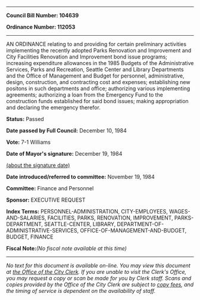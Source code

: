 

********

**Council Bill Number: 104639**
   
**Ordinance Number: 112053**
********

 AN ORDINANCE relating to and providing for certain preliminary activities implementing the recently adopted Parks Renovation and Improvement and City Facilities Renovation and Improvement bond issue programs; increasing expenditure allowances in the 1985 Budgets of the Administrative Services, Parks and Recreation, Seattle Center and Library Departments and the Office of Management and Budget for personnel, administrative, design, construction, and contracting cost and expenses; establishing new positons in such departments and office; authorizing various implementing agreements; authorizing a loan from the Emergency Fund to the construction funds established for said bond issues; making appropriation and declaring the emergency therefor.

**Status:** Passed
   
**Date passed by Full Council:** December 10, 1984
   
**Vote:** 7-1 Williams
   
**Date of Mayor's signature:** December 19, 1984
   
[(about the signature date)](/~public/approvaldate.htm)
   
   
   
**Date introduced/referred to committee:** November 19, 1984
   
**Committee:** Finance and Personnel
   
**Sponsor:** EXECUTIVE REQUEST
   
   
**Index Terms:** PERSONNEL-ADMINISTRATION, CITY-EMPLOYEES, WAGES-AND-SALARIES, FACILITIES, PARKS, RENOVATION, IMPROVEMENT, PARKS-DEPARTMENT, SEATTLE-CENTER, LIBRARY, DEPARTMENT-OF-ADMINISTRATIVE-SERVICES, OFFICE-OF-MANAGEMENT-AND-BUDGET, BUDGET, FINANCE

**Fiscal Note:**_(No fiscal note available at this time)_
********

_No text for this document is available on-line. You may view this document at [the Office of the City Clerk](http://www.seattle.gov/leg/clerk/contactUs.htm). If you are unable to visit the Clerk's Office, you may request a copy or scan be made for you by Clerk staff. Scans and copies provided by the Office of the City Clerk are subject to [copy fees](http://clerk.seattle.gov/~public/clerkfees.htm), and the timing of service is dependent on the availability of staff._

